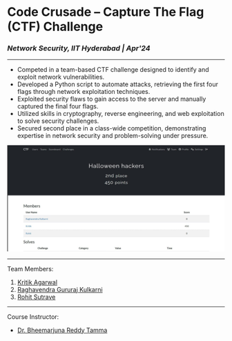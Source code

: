 # <b>Code Crusade – Capture The Flag (CTF) Challenge</b>
### <i>Network Security, IIT Hyderabad | Apr'24</i>
----------
<ul>
<li>Competed in a team-based CTF challenge designed to identify and exploit network vulnerabilities.</li>
<li>Developed a Python script to automate attacks, retrieving the first four flags through network exploitation techniques.</li>
<li>Exploited security flaws to gain access to the server and manually captured the final four flags.</li>
<li>Utilized skills in cryptography, reverse engineering, and web exploitation to solve security challenges.</li>
<li>Secured second place in a class-wide competition, demonstrating expertise in network security and problem-solving under pressure.</li>
</ul>

![](https://raw.githubusercontent.com/AgarwalKritik/Public/main/M.Tech%20%40%20IIT-Hyderabad/CS6903-Network%20Security/CTF%20Assignment/CTF.jpg)

---------

Team Members:
<ol>
  <li><a href="https://github.com/AgarwalKritik">Kritik Agarwal</a></li>
  <li><a href="https://github.com/raghavendragkulkarni/">Raghavendra Gururaj Kulkarni</a></li>
  <li><a href="linkedin.com/in/rohit-sutrave">Rohit Sutrave</a></li>
</ol>

----------
Course Instructor:
<ul>
<li><a href="https://www.iith.ac.in/cse/tbr/">Dr. Bheemarjuna Reddy Tamma</li>
</ul>
